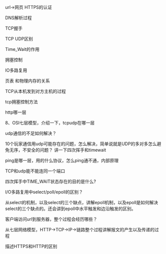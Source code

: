 url->网页 HTTPS的认证

DNS解析过程

TCP握手 

TCP UDP区别

Time_Wait的作用

拥塞控制

IO多路复用

页表 和物理内存的关系

TCP从本机发到对方主机的过程

tcp拥塞控制方法

http哪一层

8、OSI七层模型，介绍一下，tcpudp在哪一层

udp通信的不足如何解决？

10个玩家通信用udp可能存在的问题，怎么解决，简单说就是UDP的多对多怎么避免无序，不安全的问题？
讲一下四次挥手和timewait

ping是哪一层，用的什么协议，怎么ping通不通，内部原理

TCP和udp能不能连同一个端口

四次挥手中TIME_WAIT状态存在的目的是什么?

I/O多路复用中select/poll/epoll的区别？

从select的机制，以及select的三个缺点，讲解epoll机制，以及epoll是如何解决select的三个缺点的。还会讲到epoll中水平触发和边沿触发的区别。

客户端访问url到服务器，整个过程会经历哪些？

从七层网络模型，HTTP->TCP->IP->链路整个过程讲解报文的产生以及传递的过程


描述HTTPS和HTTP的区别